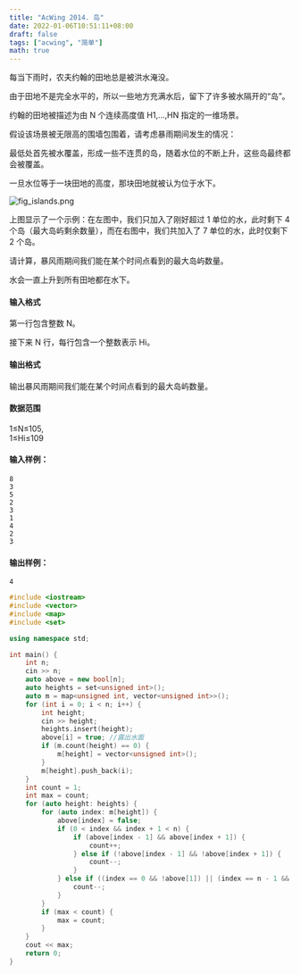 ```yaml
---
title: "AcWing 2014. 岛"
date: 2022-01-06T10:51:11+08:00
draft: false
tags: ["acwing", "简单"]
math: true
---
```


每当下雨时，农夫约翰的田地总是被洪水淹没。

由于田地不是完全水平的，所以一些地方充满水后，留下了许多被水隔开的“岛”。

约翰的田地被描述为由 N 个连续高度值 H1,…,HN 指定的一维场景。

假设该场景被无限高的围墙包围着，请考虑暴雨期间发生的情况：

最低处首先被水覆盖，形成一些不连贯的岛，随着水位的不断上升，这些岛最终都会被覆盖。

一旦水位等于一块田地的高度，那块田地就被认为位于水下。

![fig_islands.png](https://tategotoazarasi.github.io/images/19_8c986a0cb5-fig_islands.png)

上图显示了一个示例：在左图中，我们只加入了刚好超过 1 单位的水，此时剩下 4 个岛（最大岛屿剩余数量），而在右图中，我们共加入了 7 单位的水，此时仅剩下 2 个岛。

请计算，暴风雨期间我们能在某个时间点看到的最大岛屿数量。

水会一直上升到所有田地都在水下。

<!--more-->

#### 输入格式

第一行包含整数 N。

接下来 N 行，每行包含一个整数表示 Hi。

#### 输出格式

输出暴风雨期间我们能在某个时间点看到的最大岛屿数量。

#### 数据范围

1≤N≤105,  
1≤Hi≤109

#### 输入样例：

```
8
3
5
2
3
1
4
2
3
```

#### 输出样例：

```
4
```

```cpp
#include <iostream>
#include <vector>
#include <map>
#include <set>

using namespace std;

int main() {
    int n;
    cin >> n;
    auto above = new bool[n];
    auto heights = set<unsigned int>();
    auto m = map<unsigned int, vector<unsigned int>>();
    for (int i = 0; i < n; i++) {
        int height;
        cin >> height;
        heights.insert(height);
        above[i] = true; //露出水面
        if (m.count(height) == 0) {
            m[height] = vector<unsigned int>();
        }
        m[height].push_back(i);
    }
    int count = 1;
    int max = count;
    for (auto height: heights) {
        for (auto index: m[height]) {
            above[index] = false;
            if (0 < index && index + 1 < n) {
                if (above[index - 1] && above[index + 1]) {
                    count++;
                } else if (!above[index - 1] && !above[index + 1]) {
                    count--;
                }
            } else if ((index == 0 && !above[1]) || (index == n - 1 && !above[n - 2])) {
                count--;
            }
        }
        if (max < count) {
            max = count;
        }
    }
    cout << max;
    return 0;
}
```
